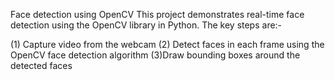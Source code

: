 Face detection using OpenCV
This project demonstrates real-time face detection using the OpenCV library in Python. The key steps are:-

(1) Capture video from the webcam
(2) Detect faces in each frame using the OpenCV face detection algorithm
(3)Draw bounding boxes around the detected faces
